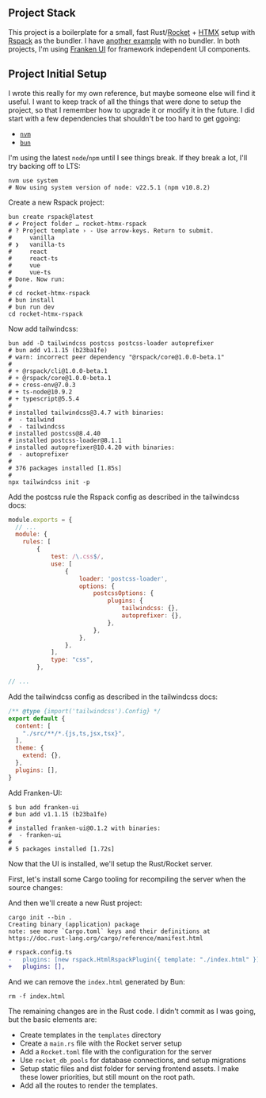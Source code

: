 ## Project Stack

This project is a boilerplate for a small, fast Rust/[Rocket](https://rocket.rs) + [HTMX](https://htmx.org/) setup with [Rspack](https://rspack.dev/) as the bundler. I have [another example](https://github.com/spiegela/rocket-htmx-cdn) with no bundler. In both projects, I'm using [Franken UI](https://franken-ui.dev/) for framework independent UI components.

## Project Initial Setup

I wrote this really for my own reference, but maybe someone else will find it useful. I want to keep track of all the things that were done to setup the project, so that I remember how to upgrade it or modify it in the future. I did start with a few dependencies that shouldn't be too hard to get ggoing:
* [`nvm`](https://github.com/nvm-sh/nvm)
* [`bun`](https://bun.sh/)

I'm using the latest `node`/`npm` until I see things break. If they break a lot, I'll try backing off to LTS:

```shell
nvm use system
# Now using system version of node: v22.5.1 (npm v10.8.2)
```

Create a new Rspack project:
```shell
bun create rspack@latest
# ✔ Project folder … rocket-htmx-rspack
# ? Project template › - Use arrow-keys. Return to submit.
#     vanilla
# ❯   vanilla-ts
#     react
#     react-ts
#     vue
#     vue-ts
# Done. Now run:
# 
# cd rocket-htmx-rspack
# bun install
# bun run dev
cd rocket-htmx-rspack
```

Now add tailwindcss:

```shell
bun add -D tailwindcss postcss postcss-loader autoprefixer
# bun add v1.1.15 (b23ba1fe)
# warn: incorrect peer dependency "@rspack/core@1.0.0-beta.1"
# 
# + @rspack/cli@1.0.0-beta.1
# + @rspack/core@1.0.0-beta.1
# + cross-env@7.0.3
# + ts-node@10.9.2
# + typescript@5.5.4
# 
# installed tailwindcss@3.4.7 with binaries:
#  - tailwind
#  - tailwindcss
# installed postcss@8.4.40
# installed postcss-loader@8.1.1
# installed autoprefixer@10.4.20 with binaries:
#  - autoprefixer
# 
# 376 packages installed [1.85s]
# 
npx tailwindcss init -p
```

Add the postcss rule the Rspack config as described in the tailwindcss docs:

```javascript
module.exports = {
  // ...
  module: {
    rules: [
        {
            test: /\.css$/,
            use: [
                {
                    loader: 'postcss-loader',
                    options: {
                        postcssOptions: {
                            plugins: {
                                tailwindcss: {},
                                autoprefixer: {},
                            },
                        },
                    },
                },
            ],
            type: "css",
        },

// ...
```

Add the tailwindcss config as described in the tailwindcss docs:

```javascript
/** @type {import('tailwindcss').Config} */
export default {
  content: [
    "./src/**/*.{js,ts,jsx,tsx}",
  ],
  theme: {
    extend: {},
  },
  plugins: [],
}
```

Add Franken-UI:

```shell
$ bun add franken-ui
# bun add v1.1.15 (b23ba1fe)
# 
# installed franken-ui@0.1.2 with binaries:
#  - franken-ui
# 
# 5 packages installed [1.72s]
```

Now that the UI is installed, we'll setup the Rust/Rocket server.

First, let's install some Cargo tooling for recompiling the server when the source changes:

And then we'll create a new Rust project:
```shell
cargo init --bin .
Creating binary (application) package
note: see more `Cargo.toml` keys and their definitions at https://doc.rust-lang.org/cargo/reference/manifest.html
```

```diff
# rspack.config.ts
-   plugins: [new rspack.HtmlRspackPlugin({ template: "./index.html" })],
+   plugins: [],
```

And we can remove the `index.html` generated by Bun:
```shell
rm -f index.html
```

The remaining changes are in the Rust code. I didn't commit as I was going, but the basic elements are:
* Create templates in the `templates` directory
* Create a `main.rs` file with the Rocket server setup
* Add a `Rocket.toml` file with the configuration for the server
* Use `rocket_db_pools` for database connections, and setup migrations
* Setup static files and dist folder for serving frontend assets. I make these lower priorities, but still mount on the root path.
* Add all the routes to render the templates.

